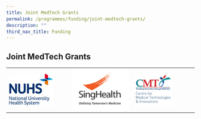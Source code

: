 ```yaml
---
title: Joint MedTech Grants
permalink: /programmes/funding/joint-medtech-grants/
description: ""
third_nav_title: Funding
---
```

Joint MedTech Grants
--------------------

<table>
	<tbody>
		<tr>
			<td width="33.3%">
				<a href="/funding/joint-medtech-grants/nuhs/">
					<img src="/images/Funding/nuhs%20icon.jpg">
				</a>
			</td>
				<td width="33.3%">
				<a href="/funding/joint-medtech-grants/singhealth/">
					<img src="/images/Funding/singhealth%20icon.jpg">
				</a>
			</td>
				<td width="33.3%">
				<a href="/funding/joint-medtech-grants/nhg/">
					<img src="/images/Funding/cmti_nhg-logo1.jpg">
				</a>
			</td>
		</tr>
	</tbody>
</table>